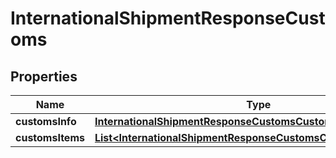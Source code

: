 

# InternationalShipmentResponseCustoms


## Properties

| Name | Type | Description | Notes |
|------------ | ------------- | ------------- | -------------|
|**customsInfo** | [**InternationalShipmentResponseCustomsCustomsInfo**](InternationalShipmentResponseCustomsCustomsInfo.md) |  |  [optional] |
|**customsItems** | [**List&lt;InternationalShipmentResponseCustomsCustomsItemsInner&gt;**](InternationalShipmentResponseCustomsCustomsItemsInner.md) |  |  [optional] |



